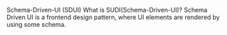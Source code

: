 
Schema-Driven-UI (SDUI)
What is SUDI(Schema-Driven-UI)?
  Schema Driven UI is a frontend design pattern, where UI elements are rendered by using some schema.
  
